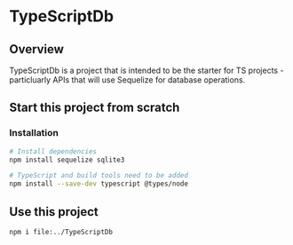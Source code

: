 # TypeScriptDb

## Overview

TypeScriptDb is a project that is intended to be the starter for TS projects - particluarly APIs that will use Sequelize for database operations.

## Start this project from scratch

### Installation

```bash
# Install dependencies
npm install sequelize sqlite3

# TypeScript and build tools need to be added
npm install --save-dev typescript @types/node
```

## Use this project

`npm i file:../TypeScriptDb`
